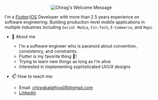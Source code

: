<p align="center">
		<img alt="Chirag's Welcome Message"
			 src="https://readme-typing-svg.herokuapp.com?size=30&background=45E5FF00&center=true&vCenter=true&lines=%F0%9F%91%8B%F0%9F%8F%BC+Hi+there!+I'm+Chirag">
  <br />
</p>

I'm a [Flutter](https://flutter.dev)/[iOS](https://www.android.com) Developer with more than 2.5 years experience on software engineering. Building production-level mobile applications in multiple industries including `Social Media`, `Fin-Tech`, `E-Commerce`, and `Maps`.


* 🤗 About me
    - I'm a software engineer who is paranoid about convention, consistency, and constraints.
    - Flutter is my favorite thing 💙!
    - Trying to learn new things as long as I'm alive
    - Interested in implementing sophisticated UI/UX designs

* 📫 How to reach me:
    * Email: chiragkalathiya08@gmail.com
    * [Linkedin](https://www.linkedin.com/in/chirag-kalathiya-0b77a21ba)
